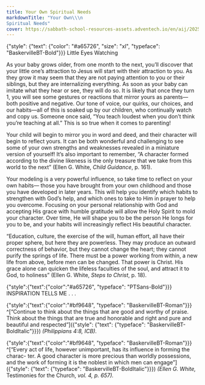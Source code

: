 ```yaml
---
title: Your Own Spiritual Needs
markdownTitle: "Your Own\\\n
Spiritual Needs"
cover: https://sabbath-school-resources-assets.adventech.io/en/aij/2025-00-bb-pb/part-1-04-your-own-spiritual-needs/spoon.png
---
```


{"style": {"text": {"color": "#a65726", "size": "xl", "typeface": "BaskervilleBT-Bold"}}}
Little Eyes Watching

As your baby grows older, from one month to the next, you’ll discover that your little one’s attraction to Jesus will start with their attraction to you. As they grow it may seem that they are not paying attention to you or their siblings, but they are internalizing everything. As soon as your baby can imitate what they hear or see, they will do so. It is likely that once they turn 1, you will see some gestures or reactions that mirror yours as parents—both positive and negative. Our tone of voice, our quirks, our choices, and our habits—all of this is soaked up by our children, who continually watch and copy us. Someone once said, “You teach loudest when you don’t think you’re teaching at all.” This is so true when it comes to parenting!

Your child will begin to mirror you in word and deed, and their character will begin to reflect yours. It can be both wonderful and challenging to see some of your own strengths and weaknesses revealed in a miniature version of yourself! It’s also important to remember, “A character formed according to the divine likeness is the only treasure that we take from this world to the next” (Ellen G. White, _Child Guidance_, p. 161).

Your modeling is a very powerful influence, so take time to reflect on your own habits— those you have brought from your own childhood and those you have developed in later years. This will help you identify which habits to strengthen with God’s help, and which ones to take to Him in prayer to help you overcome. Focusing on your personal relationship with God and accepting His grace with humble gratitude will allow the Holy Spirit to mold your character. Over time, He will shape you to be the person He longs for you to be, and your habits will increasingly reflect His beautiful character.

“Education, culture, the exercise of the will, human effort, all have their proper sphere, but here they are powerless. They may produce an outward correctness of behavior, but they cannot change the heart; they cannot purify the springs of life. There must be a power working from within, a new life from above, before men can be changed. That power is Christ. His grace alone can quicken the lifeless faculties of the soul, and attract it to God, to holiness” (Ellen G. White, _Steps to Christ_, p. 18).

{"style":{"text":{"color":"#a65726", "typeface": "PTSans-Bold"}}}
INSPIRATION TELLS ME . . .

{"style":{"text":{"color":"#bf9648", "typeface": "BaskervilleBT-Roman"}}}
^[“Continue to think about the things that are good and worthy of praise. Think about the things that are true and honorable and right and pure and beautiful and respected”]({"style": {"text": {"typeface": "BaskervilleBT-BoldItalic"}}}) _(Philippians 4:8, ICB)._

{"style":{"text":{"color":"#bf9648", "typeface": "BaskervilleBT-Roman"}}}
^[“Every act of life, however unimportant, has its influence in forming the charac- ter. A good character is more precious than worldly possessions, and the work of forming it is the noblest in which men can engage”]({"style": {"text": {"typeface": "BaskervilleBT-BoldItalic"}}}) _(Ellen G. White,_ Testimonies for the Church, _vol. 4, p. 657)._